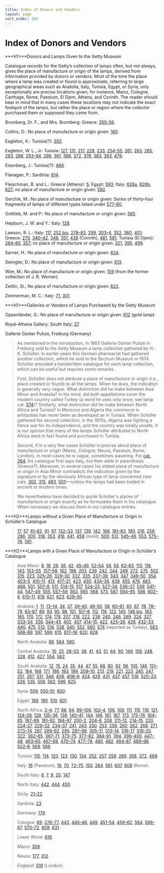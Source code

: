 ```yaml
---
title: Index of Donors and Vendors
layout: page
sort_order: 203
---
```


# Index of Donors and Vendors

**&lt;H1&gt;**Donors and Lamps Given to the Getty Museum

Catalogue records for the Getty’s collection of lamps often, but not
always, gives the place of manufacture or origin of the lamps, derived
from information provided by donors or vendors. Most of the time the
place where a lamp was created or found is approximate, referring to
large geographical areas such as Anatolia, Italy, Tunisia, Egypt, or
Syria; only exceptionally are precise locations given, for instance,
Mainz, Cologne, Carthage, Rome, Paestum, El Djem, Athens, and Corinth.
The reader should bear in mind that in many cases these locations may
not indicate the exact findspot of the lamps, but rather the place or
region where the collector purchased them or supposed they came from.

Bromberg, Dr. F., and Mrs. Bromberg: Greece: [355–56](355-56).

Collins, D.: No place of manufacture or origin given: [160](160).

Eagleton, K.: Tunisia(?): [392](392).

Eagleton, W. L., Jr: Tunisia: [127](127), [131](131), [217](217),
[228](228), [233](233), [254–55](254-55), [261](261), [263](263),
[265](265), [283](283), [288](288), [293–94](293-94), [296](296),
[361](361), [366](366), [372](372), [376](376), [383](383), [393](393),
[479](479).

Eisenberg, J.: Tunisia(?): [466](466).

Flanagan, P.: Sardinia: [614](614).

Fleischman, B. and L.: Greece (Athens): [5](5); Egypt: [593](593);
Italy: [626a](626a), [626b](626b), [627](627); no place of manufacture
or origin given: [592](592).

Gerchik, M.: No place of manufacture or origin given: Series of
thirty-four fragments of lamps of different types listed under
[577–80](577-80).

Gottlieb, M. and P.: No place of manufacture or origin given:
[585](585).

Hepburn, J. W. and Y.: Italy: [128](128).

Lawson, R. L.: Italy: [117](117), [252 bis](252%20bis),
[278–82](278-82), [299](299), [303–4](303-4), [352](352), [360](360),
[401](401); Greece: [270](270), [340–42](340-42), [348](348),
[351](351), [438](438) (Corinth), [481](481), [581](581); Tunisia (El
Djem): [284–85](284-85), [357](357); no place of manufacture or origin
given: [321](321), [395](395), [499](499).

Sarner, H.: No place of manufacture or origin given: [624](624).

Swingler, D.: No place of manufacture or origin given: [613](613).

Wier, M.: No place of manufacture or origin given: [159](159) (from the
former collection of J. R. Werner).

Zeitlin, St.: No place of manufacture or origin given: [622](622).

Zimmerman, M. C.: Italy: [71](71), [301](301)*.*

**&lt;H1&gt;**Galleries or Vendors of Lamps Purchased by the Getty
Museum

Oppenländer, G.: No place of manufacture or origin given: [612](612)
(gold lamp).

Royal-Athena Gallery: South Italy: [27](27).

Gallerie Günter Puhze, Freiburg (Germany)

> As mentioned in the introduction, in 1983 Gallerie Günter Puhze in
> Freiburg sold to the Getty Museum a lamp collection gathered by H.-K.
> Schüller. In earlier years this German pharmacist had gathered another
> collection, which he sold to the Bochum Museum in 1974. Schüller
> provided a handwritten catalogue for each lamp collection, which can
> be useful but requires some remarks.
>
> First, Schüller does not attribute a place of manufacture or origin
> (i.e., place created or found) to all the lamps. When he does, the
> indication is generally very vague. What distinction did he make
> between Asia Minor and Anatolia? In his mind, did both appellations
> cover the modern country called Turkey (a word he uses only once, see
> lamp cat. [574](574))? Similarly, what distinction did he make between
> North Africa and Tunisia? In Morocco and Algeria the commerce in
> antiquities has never been as developed as in Tunisia. When Schüller
> gathered his second collection, in the 1970s, Algeria was fighting a
> fierce war for its independence, and the country was totally unsafe.
> It is our opinion that many of the lamps Schüller attributed to North
> Africa were in fact found and purchased in Tunisia.
>
> Second, if in a very few cases Schüller is precise about place of
> manufacture or origin (Mainz, Cologne, Neuss, Paestum, Rome, London),
> in most cases he is vague, sometimes wavering. For [cat. 264](264),
> his catalogue first says Italy, but then adds in parenthesis
> (Greece?). Moreover, in several cases his stated place of manufacture
> or origin in Asia Minor contradicts the indication given by the
> signature or by the obviously African type of lamp concerned (see
> cats. [302](302), [315](315), [483](483), [501](501))—unless the lamps
> had been traded in ancient or modern times.
>
> We nevertheless have decided to quote Schüller's places of manufacture
> or origin exactly as he formulates them in his catalogue. When
> necessary we discuss them in our catalogue entries.

**&lt;H2&gt;**Lamps without a Given Place of Manufacture or Origin in
Schüller’s Catalogue

> [17](17), [57](57), [81–82](81-82), [91](91), [97](97),
> [132–33](132-33), [137](137), [139](139), [142](142), [166](166),
> [181–83](181-83), [190](190), [216](216), [258](258), [286](286),
> [300](300), [318](318), [353](353), [416](416), [441](441), [458](458)
> (mold), [500](500), [512](512), [545–46](545-46), [553](553),
> [575–76](575-76), [591](591).

**&lt;H2&gt;**Lamps with a Given Place of Manufacture or Origin in
Schüller’s Catalogue

> Asia Minor: [8](8), [18](18), [26](26), [36](36), [42](42),
> [45–46](45-46), [52–54](52-54), [56](56), [59](59), [62–63](62-63),
> [113](113), [118](118), [143](143), [153–55](153-55),
> [157–58](157-58), [162](162), [198](198), [203](203), [239](239),
> [242](242), [244](244), [249](249), [272](272), [275](275),
> [302](302), [315](315), [323](323), [325–26](325-26),
> [329–30](329-30), [332](332), [335](335), [337–39](337-39),
> [343](343), [347](347), [349–50](349-50), [354](354), [403–5](403-5),
> [410–11](410-11), [413](413), [417–21](417-21), [423](423),
> [430](430), [434–36](434-36), [439](439), [455](455), [476](476),
> [483](483), [488](488), [501](501), [507–8](507-8), [511](511),
> [514–15](514-15), [517](517), [524–25](524-25), [527–34](527-34),
> [536–37](536-37), [539](539), [541–44](541-44), [547–49](547-49),
> [555](555), [557–59](557-59), [563](563), [565](565), [568](568),
> [573](573), [587](587), [594–95](594-95), [598](598), [602–6](602-6),
> [610–11](610-11), [619](619), [621](621), [623](623),
> [629–30](629-30).
>
> Anatolia: [1](1), [11](11), [13–14](13-14), [34](34), [37](37),
> [39–40](39-40), [48–50](48-50), [58](58), [60–61](60-61), [65](65),
> [67](67), [76](76), [78–79](78-79), [83–87](83-87), [89](89),
> [93](93), [95](95), [98](98), [101](101), [107–8](107-8), [112](112),
> [116](116), [122](122), [145](145), [146 bis](146%20bis), [163](163),
> [165](165), [170](170), [172](172), [174](174), [178](178),
> [207](207), [218](218), [222](222), [238](238), [240](240),
> [246](246), [269](269), [324](324), [327](327), [333–34](333-34),
> [336](336), [344–45](344-45), [402](402), [407](407),
> [414–15](414-15), [422](422), [425–26](425-26), [428](428),
> [432–33](432-33), [440](440), [475](475), [513](513), [516](516),
> [538](538), [540](540), [552](552), [560](560), [574](574) (reported
> as Turkey), [583](583), [588–89](588-89), [597](597), [599](599),
> [615](615), [617–18](617-18), [620](620), [628](628).
>
> North Anatolia: [66](66), [584](584), [590](590).
>
> Central Anatolia: [10](10), [25](25), [28–33](28-33), [38](38),
> [41](41), [43](43), [51](51), [64](64), [90](90), [149](149),
> [156](156), [248](248), [328](328), [412](412), [427](427),
> [554](554), [582](582).
>
> South Anatolia: [12](12), [15](15), [24](24), [35](35), [44](44),
> [47](47), [55](55), [68](68), [80](80), [92](92), [96](96),
> [105](105), [148](148), [151–52](151-52), [164](164), [168](168),
> [171](171), [186](186), [193](193), [199](199), [209–10](209-10),
> [213](213), [219](219), [221](221), [223](223), [245](245),
> [247](247), [251](251), [267](267), [331](331), [346](346),
> [406](406), [408–9](408-9), [424](424), [429](429), [431](431),
> [437](437), [457](457), [518](518), [520–23](520-23), [526](526),
> [535](535), [556](556), [562](562), [596](596), [625](625).
>
> Syria: [509](509), [550–51](550-51), [600](600).
>
> Egypt: [169](169), [180](180), [510](510), [601](601).
>
> North Africa: [2–4](2-4), [77](77), [88](88), [94](94),
> [99–100](99-100), [102–4](102-4), [106](106), [109](109), [111](111),
> [115](115), [119](119), [121](121), [124–26](124-26), [129](129),
> [135–36](135-36), [138](138), [140–41](140-41), [144](144),
> [146](146), [161](161), [167](167), [173](173), [175–76](175-76),
> [184–85](184-85), [187–89](187-89), [191–92](191-92),
> [194–97](194-97), [200–2](200-2), [204–6](204-6), [208](208),
> [211–12](211-12), [214–15](214-15), [220](220), [224–27](224-27),
> [229–32](229-32), [234–37](234-37), [241](241), [243](243),
> [250](250), [253](253), [256](256), [260](260), [262](262),
> [268](268), [271](271), [273–74](273-74), [287](287),
> [289–92](289-92), [295](295), [297–98](297-98), [305–11](305-11),
> [313–14](313-14), [316–17](316-17), [319–20](319-20), [322](322),
> [362–65](362-65), [367–71](367-71), [373–75](373-75),
> [377–82](377-82), [384–91](384-91), [394](394), [396–400](396-400),
> [447–48](447-48), [463–65](463-65), [467–68](467-68),
> [470–74](470-74), [477–78](477-78), [480](480), [482](482),
> [484–87](484-87), [489–98](489-98), [502–6](502-6), [569](569),
> [586](586).
>
> Tunisia: [110](110), [114](114), [120](120), [123](123), [130](130),
> [134](134), [252](252), [257](257), [259](259), [266](266),
> [358](358), [372](372), [469](469).
>
> Italy: [16](16) (Paestum), [19](19), [70](70), [72–75](72-75),
> [150](150), [264](264), [561](561), [607](607), [608](608) (Rome).
>
> South Italy: [6](6), [7](7), [9](9), [20](20), [147](147).
>
> North Italy: [442](442), [444](444), [450](450).
>
> Sicily: [21–22](21-22).
>
> Sardinia: [23](23).
>
> Germany: [179](179).
>
> Cologne: [69](69), [276–77](276-77), [443](443), [445–46](445-46),
> [449](449), [451–54](451-54), [459–62](459-62), [564](564),
> [566–67](566-67), [570–72](570-72), [609](609), [631](631).
>
> Lower Rhine: [616](616).
>
> Mainz: [359](359).
>
> Neuss: [177](177), [312](312).
>
> England: [519](519) (London).
